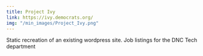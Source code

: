 ```yaml
---
title: Project Ivy
link: https://ivy.democrats.org/
img: "/min_images/Project_Ivy.png"
---
```


Static recreation of an existing wordpress site. Job listings for the DNC Tech department